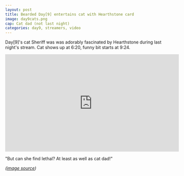 ```yaml
---
layout: post
title: Bearded Day[9] entertains cat with Hearthstone card
image: day9cats.png
cap: Cat dad (not last night)
categories: day9, streamers, video
---
```


Day[9]'s cat Sheriff was was adorably fascinated by Hearthstone during last night's stream. Cat shows up at 6:20, funny bit starts at 9:24.

<iframe width="560" height="315" src="https://www.youtube.com/embed/QQRdmp0Zero" frameborder="0" allowfullscreen></iframe>

"But can she find lethal? At least as well as cat dad!"

*([image source](https://www.reddit.com/r/mylittleandysonic1/comments/32j8j6/day9_lord_of_cats/))*